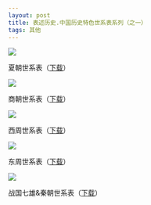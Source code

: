 ```yaml
---
layout: post
title: 表述历史.中国历史特色世系表系列（之一）
tags: 其他
---
```


![](http://image.cpxxpc.com/biaoshu1-1.jpg-700)

夏朝世系表（[下载](http://down.cpxxpc.com/xiachao.doc)）

![](http://image.cpxxpc.com/biaoshu1-2.jpg-700)

商朝世系表（[下载](http://down.cpxxpc.com/shangchao.doc)）

![](http://image.cpxxpc.com/biaoshu1-3.jpg-700)

西周世系表（[下载](http://down.cpxxpc.com/xizhou.doc)）

![](http://image.cpxxpc.com/biaoshu1-4.jpg-700)

东周世系表（[下载](http://down.cpxxpc.com/dongzhou.doc)）

![](http://image.cpxxpc.com/biaoshu1-5.jpg-700)

战国七雄&秦朝世系表（[下载](http://down.cpxxpc.com/zhanguo.doc)）

